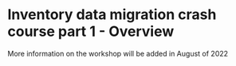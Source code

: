 # Inventory data migration crash course part 1 - Overview

More information on the workshop will be added in August of 2022
